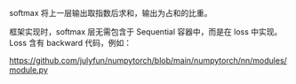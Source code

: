 softmax 将上一层输出取指数后求和，输出为占和的比重。

框架实现时，softmax 层无需包含于 Sequential 容器中，而是在 loss 中实现。Loss 含有 backward 代码，例如：

https://github.com/julyfun/numpytorch/blob/main/numpytorch/nn/modules/module.py
